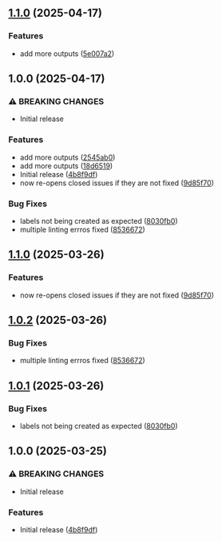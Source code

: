 ## [1.1.0](https://github.com/stemarks/action-trissue/compare/1.0.0...1.1.0) (2025-04-17)

### Features

- add more outputs
  ([5e007a2](https://github.com/stemarks/action-trissue/commit/5e007a2dbbb899b0d41f8175767a2222f557fdae))

## 1.0.0 (2025-04-17)

### ⚠ BREAKING CHANGES

- Initial release

### Features

- add more outputs
  ([2545ab0](https://github.com/stemarks/action-trissue/commit/2545ab0437218522bc521be93314e7b198a0afb1))
- add more outputs
  ([18d6519](https://github.com/stemarks/action-trissue/commit/18d6519362e00d93dacc9c571bc8bfd304864548))
- Initial release
  ([4b8f9df](https://github.com/stemarks/action-trissue/commit/4b8f9df805aa80db17a83e78972cf90efaa21349))
- now re-opens closed issues if they are not fixed
  ([9d85f70](https://github.com/stemarks/action-trissue/commit/9d85f70a4e77b7b2999a1f51726846c7d2879ce9))

### Bug Fixes

- labels not being created as expected
  ([8030fb0](https://github.com/stemarks/action-trissue/commit/8030fb06bb780abf71b3d1077ccd371248a7b598))
- multiple linting errros fixed
  ([8536672](https://github.com/stemarks/action-trissue/commit/853667233eb5d3e95efc909f953cb2a02ac9747e))

## [1.1.0](https://github.com/qomodo-labs/action-trissue/compare/1.0.2...1.1.0) (2025-03-26)

### Features

- now re-opens closed issues if they are not fixed
  ([9d85f70](https://github.com/qomodo-labs/action-trissue/commit/9d85f70a4e77b7b2999a1f51726846c7d2879ce9))

## [1.0.2](https://github.com/qomodo-labs/action-trissue/compare/1.0.1...1.0.2) (2025-03-26)

### Bug Fixes

- multiple linting errros fixed
  ([8536672](https://github.com/qomodo-labs/action-trissue/commit/853667233eb5d3e95efc909f953cb2a02ac9747e))

## [1.0.1](https://github.com/qomodo-labs/action-trissue/compare/1.0.0...1.0.1) (2025-03-26)

### Bug Fixes

- labels not being created as expected
  ([8030fb0](https://github.com/qomodo-labs/action-trissue/commit/8030fb06bb780abf71b3d1077ccd371248a7b598))

## 1.0.0 (2025-03-25)

### ⚠ BREAKING CHANGES

- Initial release

### Features

- Initial release
  ([4b8f9df](https://github.com/qomodo-labs/action-trissue/commit/4b8f9df805aa80db17a83e78972cf90efaa21349))
